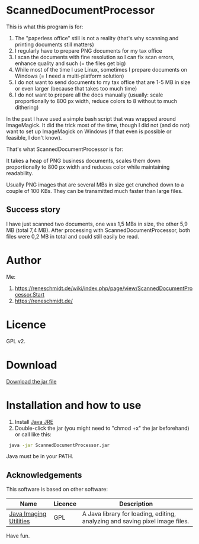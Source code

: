 # ScannedDocumentProcessor

This is what this program is for:

1. The "paperless office" still is not a reality (that's why scanning and printing documents still matters)
1. I regularly have to prepare PNG documents for my tax office
1. I scan the documents with fine resolution so I can fix scan errors, enhance quality and such (= the files get big)
1. While most of the time I use Linux, sometimes I prepare documents on Windows (= I need a multi-platform solution)
1. I do not want to send documents to my tax office that are 1-5 MB in size or even larger (because that takes too much time)
1. I do not want to prepare all the docs manually (usually: scale proportionally to 800 px width, reduce colors to 8 without to much dithering)

In the past I have used a simple bash script that was wrapped around ImageMagick. It did the trick most of the time, though
I did not (and do not) want to set up ImageMagick on Windows (if that even is possible or feasible, I don't know).

That's what ScannedDocumentProcessor is for:

It takes a heap of PNG business documents, scales them down proportionally to 800 px width and reduces color while
maintaining readability.

Usually PNG images that are several MBs in size get crunched down to a couple of 100 KBs. They can be transmitted much faster than large files.

## Success story

I have just scanned two documents, one was 1,5 MBs in size, the other 5,9 MB (total 7,4 MB). After processing with ScannedDocumentProcessor, both files were 0,2 MB in total and could still easily be read.

# Author

Me:

1. https://reneschmidt.de/wiki/index.php/page/view/ScannedDocumentProcessor,Start
2. https://reneschmidt.de/

# Licence

GPL v2.

# Download

[Download the jar file](https://github.com/rene-s/ScannedDocumentProcessor/blob/master/ScannedDocumentProcessor.jar?raw=true)

# Installation and how to use

1. Install [Java JRE](https://www.java.com/getjava/)
1. Double-click the jar (you might need to "chmod +x" the jar beforehand) or call like this:

```bash
 java -jar ScannedDocumentProcessor.jar
```

Java must be in your PATH.

## Acknowledgements

This software is based on other software:

Name                       | Licence                   | Description
--------                   | --------                  | --------
[Java Imaging Utilities](http://sourceforge.net/projects/jiu/) | GPL | A Java library for loading, editing, analyzing and saving pixel image files.

Have fun.
